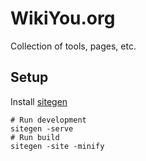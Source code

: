 # WikiYou.org

Collection of tools, pages, etc.

## Setup

Install [sitegen](https://github.com/altlimit/sitegen)

```shell
# Run development
sitegen -serve
# Run build
sitegen -site -minify
```
